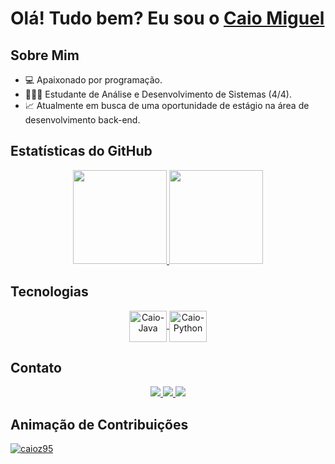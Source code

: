 # Olá! Tudo bem? Eu sou o [Caio Miguel](https://www.linkedin.com/in/caiomiguel95/)

## Sobre Mim
- 💻 Apaixonado por programação.
- 👨🏿‍🎓 Estudante de Análise e Desenvolvimento de Sistemas (4/4).
- 📈 Atualmente em busca de uma oportunidade de estágio na área de desenvolvimento back-end.

## Estatísticas do GitHub
<div align="center">
  <a href="https://github.com/caioz95">
    <img height="150em" src="https://github-readme-stats.vercel.app/api?username=caioz95&count_private=true&include_all_commits=true&show_icons=true&theme=dracula&hide_border=false&show_owner=true"/>
    <img height="150em" src="https://github-readme-stats.vercel.app/api/top-langs/?username=caioz95&theme=dracula&hide_border=false&layout=compact"/>
  </a>
</div>

## Tecnologias
<div align="center">
  <a href="https://github.com/caioz95/java-AT" target="_blank">
    <img align="center" alt="Caio-Java" height="50" width="60" src="https://cdn.jsdelivr.net/gh/devicons/devicon/icons/java/java-original-wordmark.svg"/>
    </a>
  <a href="https://github.com/caioz95/automatizador_de_tarefas" target="_blank">
    <img align="center" alt="Caio-Python" height="50" width="60" src="https://cdn.jsdelivr.net/gh/devicons/devicon/icons/python/python-original-wordmark.svg"/>
    </a>
</div>

## Contato
<div align="center">
  <a href="https://www.linkedin.com/in/caio-miguel-paix%C3%A3o-da-silva-00324b11a/" target="_blank">
    <img src="https://img.shields.io/badge/-LinkedIn-%230077B5?style=for-the-badge&logo=linkedin&logoColor=white" target="_blank">
  </a>
  <a href="https://wa.me/5511958812742?text=Ol%C3%A1+peguei+o+seu+contato+pelo+GitHub%21" target="_blank">
    <img src="https://img.shields.io/badge/WhatsApp-25D366?style=for-the-badge&logo=whatsapp&logoColor=white" target="_blank">
  </a> 
  <a href="mailto:caiodev95@gmail.com" target="_blank">
    <img src="https://img.shields.io/badge/-Gmail-%23333?style=for-the-badge&logo=gmail&logoColor=white">
  </a>
</div>

## Animação de Contribuições
[![caioz95](https://github.com/caioz95/caioz95/blob/output/github-contribution-grid-snake.svg)](https://github.com/danielbped/danielbped/blob/573d3c6b47ca73fc60eea5dd0f60cd8b29006fc0/github-contribution-grid-snake.svg)




